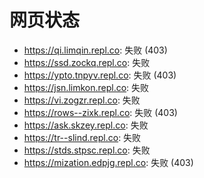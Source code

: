 # 网页状态
- https://qi.limqin.repl.co: 失败 (403)
- https://ssd.zockq.repl.co: 失败
- https://ypto.tnpyv.repl.co: 失败 (403)
- https://jsn.limkon.repl.co: 失败
- https://vi.zogzr.repl.co: 失败
- https://rows--zixk.repl.co: 失败 (403)
- https://ask.skzey.repl.co: 失败
- https://tr--slind.repl.co: 失败
- https://stds.stpsc.repl.co: 失败
- https://mization.edpjg.repl.co: 失败 (403)
